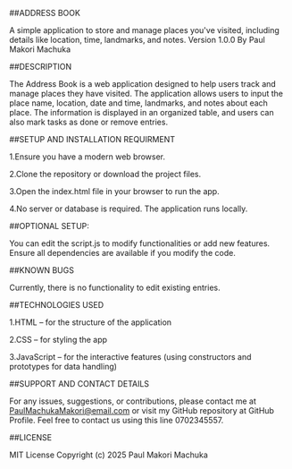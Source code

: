 ##ADDRESS BOOK

A simple application to store and manage places you've visited, including details like location, time, landmarks, and notes. Version 1.0.0
By Paul Makori Machuka

##DESCRIPTION

The Address Book is a web application designed to help users track and manage places they have visited. The application allows users to input the place name, location, date and time, landmarks, and notes about each place. The information is displayed in an organized table, and users can also mark tasks as done or remove entries.

##SETUP AND INSTALLATION REQUIRMENT

1.Ensure you have a modern web browser.

2.Clone the repository or download the project files.

3.Open the index.html file in your browser to run the app.

4.No server or database is required. The application runs locally.

##OPTIONAL SETUP:

You can edit the script.js to modify functionalities or add new features.
Ensure all dependencies are available if you modify the code.

##KNOWN BUGS

Currently, there is no functionality to edit existing entries.

##TECHNOLOGIES USED

1.HTML – for the structure of the application

2.CSS – for styling the app

3.JavaScript – for the interactive features (using constructors and prototypes for data handling)

##SUPPORT AND CONTACT DETAILS

For any issues, suggestions, or contributions, please contact me at PaulMachukaMakori@email.com or visit my GitHub repository at GitHub Profile. Feel free to contact us using this line 0702345557.

##LICENSE

MIT License
Copyright (c) 2025 Paul Makori Machuka
